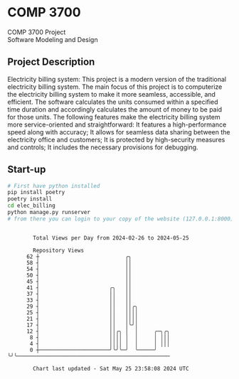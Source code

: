# COMP 3700
COMP 3700 Project  
Software Modeling and Design
## Project Description
Electricity billing system: This project is a modern version of the traditional electricity billing system. The main focus of this project is to computerize the electricity billing system to make it more seamless, accessible, and efficient. The software calculates the units consumed within a specified time duration and accordingly calculates the amount of money to be paid for those units. The following features make the electricity billing system more service-oriented and straightforward: It features a high-performance speed along with accuracy; It allows for seamless data sharing between the electricity office and customers; It is protected by high-security measures and controls; It includes the necessary provisions for debugging.

## Start-up
```bash
# First have python installed
pip install poetry
poetry install
cd elec_billing
python manage.py runserver
# from there you can login to your copy of the website (127.0.0.1:8000), default creds are admin/admin
```

```

        Total Views per Day from 2024-02-26 to 2024-05-25

        Repository Views
      62 ┼                           ╭╮
      58 ┤                           ││
      54 ┤                           ││
      50 ┤                           ││
      45 ┤                           ││
      41 ┤                      ╭╮   ││
      37 ┤                      ││   ││
      33 ┤                      ││   ││
      29 ┤                      ││   ││╭╮
      25 ┤                      ││   ││││
      21 ┤                      ││   ││││
      17 ┤                      ││   │╰╯│
      12 ┤                      ││╭╮ │  │     ╭─╮╭╮
       8 ┤                      ││││ │  │     │ │││
       4 ┤                      ││││ │  │     │ │││
       0 ┼──────────────────────╯╰╯╰─╯  ╰─────╯ ╰╯╰────────────────────────────────────────────────

        Chart last updated - Sat May 25 23:58:08 2024 UTC
        
```
